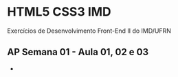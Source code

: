 # HTML5 CSS3 IMD
 Exercícios de Desenvolvimento Front-End II do IMD/UFRN
 
 ## AP Semana 01 - Aula 01, 02 e 03
 * 
